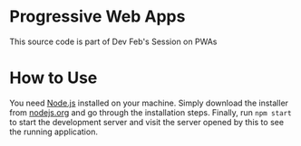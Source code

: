 # Progressive Web Apps
This source code is part of Dev Feb's Session on PWAs

# How to Use
You need [Node.js](https://nodejs.org) installed on your machine. Simply download the installer from [nodejs.org](https://nodejs.org) and go through the installation steps.
Finally, run `npm start` to start the development server and visit the server opened by this to see the running application.
